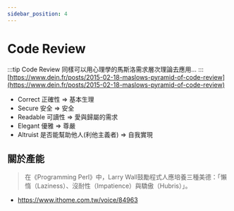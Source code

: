 ```yaml
---
sidebar_position: 4
---
```

# Code Review
:::tip
Code Review 同樣可以用心理學的馬斯洛需求層次理論去應用...
:::
[https://www.dein.fr/posts/2015-02-18-maslows-pyramid-of-code-review](https://www.dein.fr/posts/2015-02-18-maslows-pyramid-of-code-review)

- Correct 正確性 => 基本生理
- Secure 安全 => 安全
- Readable 可讀性 => 愛與歸屬的需求
- Elegant 優雅 => 尊嚴
- Altruist 是否能幫助他人(利他主義者) => 自我實現

## 關於產能
> 在《Programming Perl》中，Larry Wall鼓勵程式人應培養三種美德：「懶惰（Laziness）、沒耐性（Impatience）與驕傲（Hubris）」。

- https://www.ithome.com.tw/voice/84963